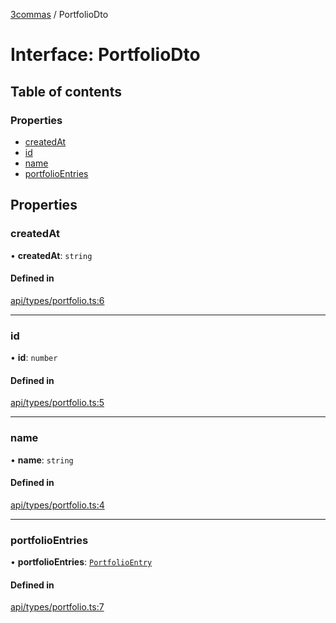 [3commas](../README.md) / PortfolioDto

# Interface: PortfolioDto

## Table of contents

### Properties

- [createdAt](PortfolioDto.md#createdat)
- [id](PortfolioDto.md#id)
- [name](PortfolioDto.md#name)
- [portfolioEntries](PortfolioDto.md#portfolioentries)

## Properties

### createdAt

• **createdAt**: `string`

#### Defined in

[api/types/portfolio.ts:6](https://github.com/ozum/3commas/blob/3d2d741/src/api/types/portfolio.ts#L6)

---

### id

• **id**: `number`

#### Defined in

[api/types/portfolio.ts:5](https://github.com/ozum/3commas/blob/3d2d741/src/api/types/portfolio.ts#L5)

---

### name

• **name**: `string`

#### Defined in

[api/types/portfolio.ts:4](https://github.com/ozum/3commas/blob/3d2d741/src/api/types/portfolio.ts#L4)

---

### portfolioEntries

• **portfolioEntries**: [`PortfolioEntry`](PortfolioEntry.md)

#### Defined in

[api/types/portfolio.ts:7](https://github.com/ozum/3commas/blob/3d2d741/src/api/types/portfolio.ts#L7)
